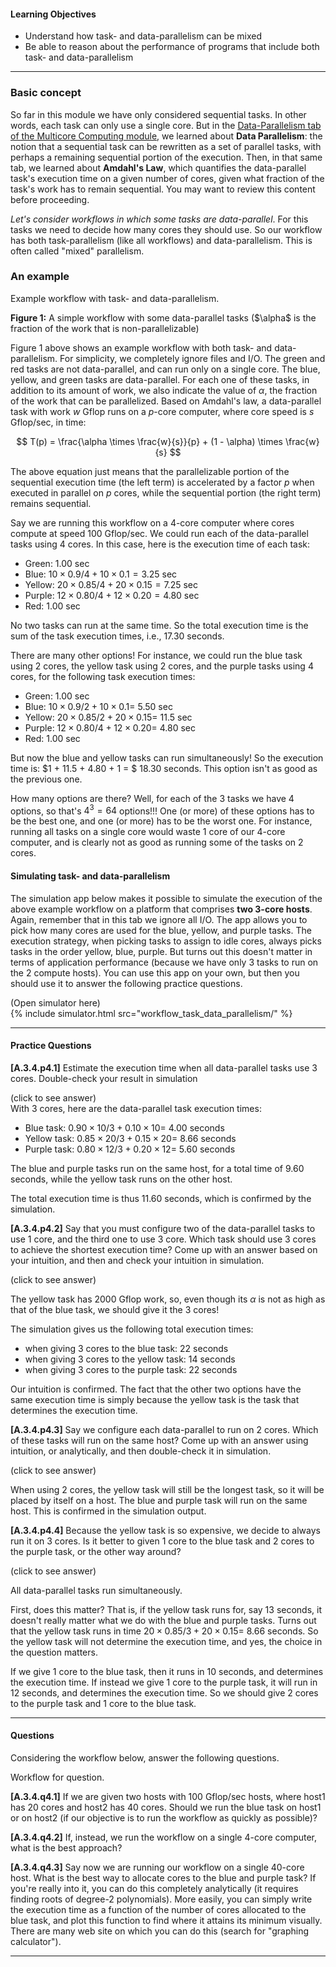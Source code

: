 
#### Learning Objectives

  - Understand how task- and data-parallelism can be mixed
  - Be able to reason about the performance of programs that include both task- and data-parallelism

---

### Basic concept

So far in this module we have only considered sequential tasks. In other words, each task can only use
a single core.  But in the [Data-Parallelism tab  of the Multicore Computing module]({{site.baseurl}}/pedagogic_modules/pdcc/multi_core_computing/#/data-parallelism), we 
learned about **Data Parallelism**: the notion that a sequential task can be rewritten as a set of
parallel tasks, with perhaps a remaining sequential portion of the execution. Then, in that same tab,
we learned about **Amdahl's Law**, which quantifies the data-parallel task's execution time on a given
number of cores, given what fraction of the task's work has to remain sequential. You may want to 
review this content before proceeding. 

*Let's consider workflows in which  some tasks are data-parallel*. For this tasks we need to decide
how many cores they should use. So our workflow has both task-parallelism (like all workflows) and
data-parallelism. This is often called "mixed" parallelism. 

### An example

<object class="figure" type="image/svg+xml" data="{{ site.baseurl }}/public/img/workflows/workflow_task_data_parallelism_workflow.svg">Example workflow with task- and data-parallelism.</object>
<div class="caption"><strong>Figure 1:</strong> A simple workflow with some data-parallel tasks ($\alpha$ is the fraction of the work that is non-parallelizable)</div>

Figure 1 above shows an example workflow with both task- and data-parallelism. For simplicity, we completely ignore
files and I/O.  The green and red tasks are not data-parallel, and can run only on a single core.  The blue, yellow, and
green tasks are data-parallel. For each one of these tasks, in addition to its amount of work, we also indicate the value of $\alpha$,
the fraction of the work that can be parallelized. Based on Amdahl's law, a data-parallel task with
work $w$ Gflop runs on a $p$-core computer, where core speed is $s$ Gflop/sec, in time:

$$
T(p) = \frac{\alpha \times \frac{w}{s}}{p} + (1 - \alpha) \times \frac{w}{s}
$$

The above equation just means that the parallelizable portion of the sequential execution time (the left term) is accelerated
by a factor $p$ when executed in parallel on $p$ cores, while the sequential portion (the right term) remains sequential. 

Say we are running this workflow on a 4-core computer where cores compute at speed 100 Gflop/sec. 
We could run each of the data-parallel tasks using 4 cores. In this case, here is the execution time of each task:
 
  - Green: $1.00$ sec
  - Blue: $10 \times 0.9 / 4 + 10 \times 0.1 = 3.25$ sec
  - Yellow: $20 \times 0.85 / 4 + 20 \times 0.15 = 7.25$ sec
  - Purple: $12 \times 0.80 / 4 + 12 \times 0.20 = 4.80$ sec
  - Red: $1.00$ sec

No two tasks can run at the same time. So the total execution time is the sum of the task execution times, i.e., 17.30 seconds. 

There are many other options! For instance, we could run the blue task using 2 cores, the yellow task using 2 cores,
and the purple tasks using 4 cores, for the following task execution times:

  - Green: $1.00$ sec
  - Blue: $10 \times 0.9 / 2 + 10 \times 0.1 =$  5.50 sec
  - Yellow: $20 \times 0.85 / 2 + 20 \times 0.15 =$  11.5 sec
  - Purple: $12 \times 0.80 / 4 + 12 \times 0.20 =$ 4.80 sec
  - Red: $1.00$ sec

But now the blue and yellow tasks can run simultaneously! So the execution time is:
$1 + 11.5 + 4.80 + 1 = $ 18.30 seconds.   This option isn't as good as the previous one. 

How many options are there? Well, for each of the 3 tasks we have 4 options, so that's $4^3 = 64$ options!!! One 
(or more) of these options has to be the best one, and one (or more) has to be the worst one. For instance, running all tasks on a single core would waste 1 core of our 4-core computer, and is clearly not as good as running some of the tasks on 2 cores. 


#### Simulating task- and data-parallelism

The simulation app below makes it possible to simulate the execution of the
above example workflow on a platform that comprises **two 3-core hosts**.
Again, remember that in this tab we ignore all I/O. The app allows you to
pick how many cores are used for the blue, yellow, and purple tasks. The
execution strategy, when picking tasks to assign to idle cores, always
picks tasks in the order yellow, blue, purple. But turns out this doesn't
matter in terms of application performance  (because we have only 3 tasks
to run on the 2 compute hosts).  You can use this app on your own, but then
you should use it to answer the following practice questions.

<div class="ui accordion fluid app-ins">
  <div class="title">
    <i class="dropdown icon"></i>
    (Open simulator here)
  </div>
  <div markdown="0" class="ui segment content sim-frame">
    {% include simulator.html src="workflow_task_data_parallelism/" %}
  </div>
</div>

---

#### Practice Questions

**[A.3.4.p4.1]** Estimate the execution time when all data-parallel tasks use 3 cores. Double-check
your result in simulation

<div class="ui accordion fluid">
  <div class=" title">
    <i class="dropdown icon"></i>
    (click to see answer)
  </div>
  <div markdown="1" class="ui segment content answer-frame">
With 3 cores, here are the data-parallel task execution times: 

  - Blue task: $0.90 \times 10 / 3 + 0.10  \times 10 =$ 4.00 seconds
  - Yellow task: $0.85 \times 20 / 3 + 0.15  \times 20 =$ 8.66 seconds
  - Purple task: $0.80 \times 12 / 3 + 0.20  \times 12 =$ 5.60 seconds
  
The blue and purple tasks run on the same host, for a total time of 9.60 seconds,
while the yellow task runs on  the other host.

The total execution time is thus 11.60 seconds, which is confirmed by the simulation. 
 
  </div>
</div>
<p></p>

**[A.3.4.p4.2]** Say that you must configure two of the data-parallel tasks to use 
1 core, and the third one to use 3 core.  Which task should use 3 cores to achieve
the shortest execution time?  Come up with an answer based on your intuition, and then
 and check your intuition in simulation. 

<div class="ui accordion fluid">
  <div class=" title">
    <i class="dropdown icon"></i>
    (click to see answer)
  </div>
  <div markdown="1" class="ui segment content answer-frame">

The yellow task has 2000 Gflop work, so, even though its $\alpha$ is not as high as
that of the blue task, we should give it the  3 cores!

The simulation gives us the following total execution times:

  - when giving  3 cores to the blue task: 22  seconds
  - when giving 3 cores to the yellow task:  14 seconds
  - when giving 3 cores to the purple task: 22 seconds
  
Our intuition is confirmed. The fact that the other two options have the same
execution time  is simply because the yellow task is the task that determines
the execution time. 
 
  </div>
</div>
<p></p>


**[A.3.4.p4.3]** Say we configure each data-parallel to run on 2 cores. Which of these tasks 
will run on the same host? Come up with an answer using intuition, or analytically, and then double-check
it in simulation.

<div class="ui accordion fluid">
  <div class=" title">
    <i class="dropdown icon"></i>
    (click to see answer)
  </div>
  <div markdown="1" class="ui segment content answer-frame">

When using 2 cores, the yellow task will still be the longest task, so it will be
placed by itself on a host. The blue and purple task will run on the same host.   This is 
confirmed in the simulation output. 

  </div>
</div>
<p></p>

**[A.3.4.p4.4]** Because the yellow task is so expensive,  we decide to always  run
it on 3 cores. Is it better to given 1 core to the blue task and 2 cores to the
purple task, or the other way around?

<div class="ui accordion fluid">
  <div class=" title">
    <i class="dropdown icon"></i>
    (click to see answer)
  </div>
  <div markdown="1" class="ui segment content answer-frame">

All data-parallel tasks run simultaneously.

First, does this matter? That is, if the yellow task runs for, say 13 seconds, it
doesn't really matter what we do with the blue and purple tasks. Turns out that
the yellow task runs in time $20 \times 0.85 / 3 + 20 \times 0.15 =$ 8.66 seconds.
So the yellow task will not determine the execution time, and yes, the choice in the question matters. 

If we give 1 core to the blue task, then it runs in 10 seconds, and determines the
execution time. If instead
we give 1 core to the purple task, it will run in 12 seconds, and determines the
execution time. So we should give 2 cores to the purple task and 1 core to the
blue task. 


  </div>
</div>
<p></p>

---

#### Questions

Considering the workflow below, answer the following questions. 

<object class="figure" type="image/svg+xml" data="{{ site.baseurl }}/public/img/workflows/workflow_task_data_parallelism_workflow_question.svg">Workflow for question.</object>

**[A.3.4.q4.1]** If we are given two hosts with 100 Gflop/sec hosts, where
host1 has 20 cores and host2 has 40 cores. Should we run the blue task on
host1 or on host2 (if our objective is to run the workflow as quickly as
possible)?

**[A.3.4.q4.2]** If, instead, we run the workflow on a single 4-core computer,
what is the best approach?

**[A.3.4.q4.3]** Say now we are running our workflow on a single 40-core
host. What is the best way to allocate cores to the blue and purple task? If
you're really into it, you can do this completely analytically (it requires
finding roots of degree-2 polynomials).  More easily, you can simply
write the execution time as a function of the number of cores allocated
to the blue task, and plot this function to find where it attains 
its minimum visually.  There are many web site on which you can do this
(search for "graphing calculator"). 

---
